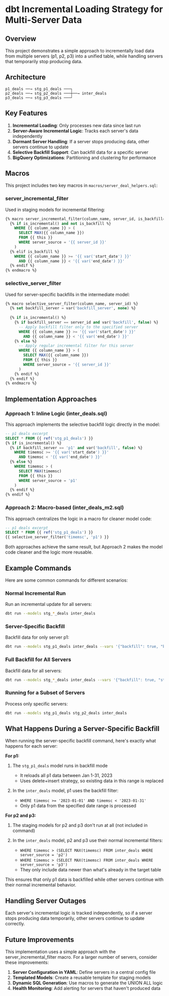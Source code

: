 # dbt Incremental Loading Strategy for Multi-Server Data

## Overview

This project demonstrates a simple approach to incrementally load data from multiple servers (p1, p2, p3) into a unified table, while handling servers that temporarily stop producing data.

## Architecture

```
p1_deals ──→ stg_p1_deals ───┐
p2_deals ──→ stg_p2_deals ───┼──→ inter_deals
p3_deals ──→ stg_p3_deals ───┘
```

## Key Features

1. **Incremental Loading**: Only processes new data since last run
2. **Server-Aware Incremental Logic**: Tracks each server's data independently
3. **Dormant Server Handling**: If a server stops producing data, other servers continue to update
4. **Selective Backfill Support**: Can backfill data for a specific server
5. **BigQuery Optimizations**: Partitioning and clustering for performance

## Macros

This project includes two key macros in `macros/server_deal_helpers.sql`:

### server_incremental_filter

Used in staging models for incremental filtering:

```sql
{% macro server_incremental_filter(column_name, server_id, is_backfill=false) %}
  {% if is_incremental() and not is_backfill %}
    WHERE {{ column_name }} > (
      SELECT MAX({{ column_name }})
      FROM {{ this }}
      WHERE server_source = '{{ server_id }}'
    )
  {% elif is_backfill %}
    WHERE {{ column_name }} >= '{{ var('start_date') }}'
      AND {{ column_name }} < '{{ var('end_date') }}'
  {% endif %}
{% endmacro %}
```

### selective_server_filter

Used for server-specific backfills in the intermediate model:

```sql
{% macro selective_server_filter(column_name, server_id) %}
  {% set backfill_server = var('backfill_server', none) %}
  
  {% if is_incremental() %}
    {% if backfill_server == server_id and var('backfill', false) %}
      -- Apply backfill filter only to the specified server
      WHERE {{ column_name }} >= '{{ var('start_date') }}'
        AND {{ column_name }} < '{{ var('end_date') }}'
    {% else %}
      -- Apply regular incremental filter for this server
      WHERE {{ column_name }} > (
        SELECT MAX({{ column_name }}) 
        FROM {{ this }} 
        WHERE server_source = '{{ server_id }}'
      )
    {% endif %}
  {% endif %}
{% endmacro %}
```

## Implementation Approaches

### Approach 1: Inline Logic (inter_deals.sql)

This approach implements the selective backfill logic directly in the model:

```sql
-- p1 deals excerpt
SELECT * FROM {{ ref('stg_p1_deals') }}
{% if is_incremental() %}
  {% if backfill_server == 'p1' and var('backfill', false) %}
    WHERE timemsc >= '{{ var('start_date') }}'
      AND timemsc < '{{ var('end_date') }}'
  {% else %}
    WHERE timemsc > (
      SELECT MAX(timemsc) 
      FROM {{ this }} 
      WHERE server_source = 'p1'
    )
  {% endif %}
{% endif %}
```

### Approach 2: Macro-based (inter_deals_m2.sql)

This approach centralizes the logic in a macro for cleaner model code:

```sql
-- p1 deals excerpt
SELECT * FROM {{ ref('stg_p1_deals') }}
{{ selective_server_filter('timemsc', 'p1') }}
```

Both approaches achieve the same result, but Approach 2 makes the model code cleaner and the logic more reusable.

## Example Commands

Here are some common commands for different scenarios:

### Normal Incremental Run

Run an incremental update for all servers:

```bash
dbt run --models stg_*_deals inter_deals
```

### Server-Specific Backfill

Backfill data for only server p1:

```bash
dbt run --models stg_p1_deals inter_deals --vars '{"backfill": true, "backfill_server": "p1", "start_date": "2023-01-01", "end_date": "2023-01-31"}'
```

### Full Backfill for All Servers

Backfill data for all servers:

```bash
dbt run --models stg_*_deals inter_deals --vars '{"backfill": true, "start_date": "2023-01-01", "end_date": "2023-01-31"}'
```

### Running for a Subset of Servers

Process only specific servers:

```bash
dbt run --models stg_p1_deals stg_p2_deals inter_deals
```

## What Happens During a Server-Specific Backfill

When running the server-specific backfill command, here's exactly what happens for each server:

**For p1:**
1. The `stg_p1_deals` model runs in backfill mode
   - It reloads all p1 data between Jan 1-31, 2023
   - Uses delete+insert strategy, so existing data in this range is replaced

2. In the `inter_deals` model, p1 uses the backfill filter:
   - `WHERE timemsc >= '2023-01-01' AND timemsc < '2023-01-31'`
   - Only p1 data from the specified date range is processed

**For p2 and p3:**
1. The staging models for p2 and p3 don't run at all (not included in command)

2. In the `inter_deals` model, p2 and p3 use their normal incremental filters:
   - `WHERE timemsc > (SELECT MAX(timemsc) FROM inter_deals WHERE server_source = 'p2')`
   - `WHERE timemsc > (SELECT MAX(timemsc) FROM inter_deals WHERE server_source = 'p3')`
   - They only include data newer than what's already in the target table

This ensures that only p1 data is backfilled while other servers continue with their normal incremental behavior.

## Handling Server Outages

Each server's incremental logic is tracked independently, so if a server stops producing data temporarily, other servers continue to update correctly.

## Future Improvements

This implementation uses a simple approach with the server_incremental_filter macro. For a larger number of servers, consider these improvements:

1. **Server Configuration in YAML**: Define servers in a central config file
2. **Templated Models**: Create a reusable template for staging models
3. **Dynamic SQL Generation**: Use macros to generate the UNION ALL logic
4. **Health Monitoring**: Add alerting for servers that haven't produced data 